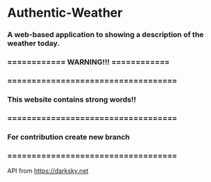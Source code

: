 # Authentic-Weather
### A web-based application to showing a description of the weather today.
### ============ WARNING!!! ============
### ===================================
### This website contains strong words!!
### ===================================
### For contribution create new branch
### ===================================
API from https://darksky.net

